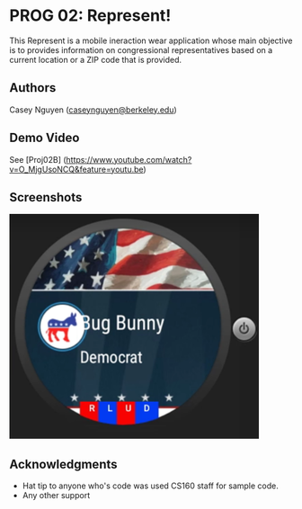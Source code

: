 # PROG 02: Represent!

This Represent is a mobile ineraction wear application whose main objective is to provides information on congressional representatives based on a current location or a ZIP code that is provided.  

## Authors

Casey Nguyen ([caseynguyen@berkeley.edu](mailto:your_email@berkeley.edu))

## Demo Video

See [Proj02B] (https://www.youtube.com/watch?v=O_MjgUsoNCQ&feature=youtu.be)

## Screenshots

<img src="screenshots/sc1.png" height="400" alt="Screenshot"/>

## Acknowledgments

* Hat tip to anyone who's code was used CS160 staff for sample code. 
* Any other support
